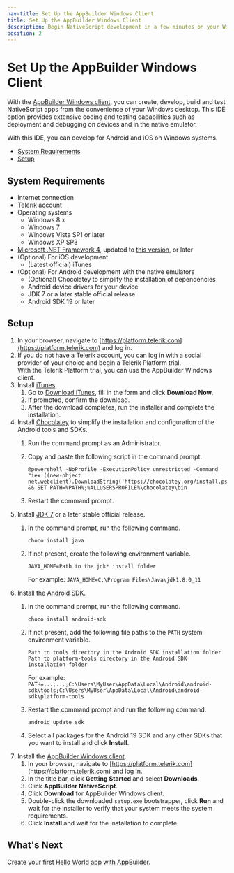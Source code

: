 ```yaml
---
nav-title: Set Up the AppBuilder Windows Client
title: Set Up the AppBuilder Windows Client
description: Begin NativeScript development in a few minutes on your Windows system and take advantage of the AppBuilder cloud services.
position: 2
---
```


# Set Up the AppBuilder Windows Client

With the [AppBuilder Windows client](http://www.telerik.com/appbuilder/windows-client), you can create, develop, build and test NativeScript apps from the convenience of your Windows desktop. This IDE option provides extensive coding and testing capabilities such as deployment and debugging on devices and in the native emulator.

With this IDE, you can develop for Android and iOS on Windows systems.

* [System Requirements](#system-requirements)
* [Setup](#setup)

## System Requirements

* Internet connection
* Telerik account
* Operating systems
    * Windows 8.x
    * Windows 7
    * Windows Vista SP1 or later
    * Windows XP SP3
* [Microsoft .NET Framework 4](http://www.microsoft.com/en-us/download/details.aspx?id=17851), updated to [this version](http://support.microsoft.com/kb/2468871/en-us), or later
* (Optional) For iOS development
    * (Latest official) iTunes
* (Optional) For Android development with the native emulators
    * (Optional) Chocolatey to simplify the installation of dependencies
    * Android device drivers for your device
    * JDK 7 or a later stable official release
    * Android SDK 19 or later

## Setup

1. In your browser, navigate to [https://platform.telerik.com](https://platform.telerik.com) and log in.
1. If you do not have a Telerik account, you can log in with a social provider of your choice and begin a Telerik Platform trial.<br/>With the Telerik Platform trial, you can use the AppBuilder Windows client.
1. Install [iTunes](http://www.apple.com/itunes/).
    1. Go to [Download iTunes](http://www.apple.com/itunes/download/), fill in the form and click **Download Now**.
    1. If prompted, confirm the download.
    1. After the download completes, run the installer and complete the installation.
1. Install [Chocolatey](https://chocolatey.org) to simplify the installation and configuration of the Android tools and SDKs.
    1. Run the command prompt as an Administrator.
    1. Copy and paste the following script in the command prompt.

        ```Shell
        @powershell -NoProfile -ExecutionPolicy unrestricted -Command "iex ((new-object net.webclient).DownloadString('https://chocolatey.org/install.ps1'))" && SET PATH=%PATH%;%ALLUSERSPROFILE%\chocolatey\bin
        ```
    1. Restart the command prompt.
1. Install [JDK 7](http://www.oracle.com/technetwork/java/javase/downloads/index.html) or a later stable official release.
    1. In the command prompt, run the following command. 
        
        ```Shell
        choco install java
        ```
    1. If not present, create the following environment variable.

        ```
        JAVA_HOME=Path to the jdk* install folder
        ```

        For example: `JAVA_HOME=C:\Program Files\Java\jdk1.8.0_11`
1. Install the [Android SDK](http://developer.android.com/sdk/index.html).
    1. In the command prompt, run the following command.

        ```Shell
        choco install android-sdk
        ```
    1. If not present, add the following file paths to the `PATH` system environment variable.

        ```
        Path to tools directory in the Android SDK installation folder
        Path to platform-tools directory in the Android SDK installation folder
        ```

        For example: `PATH=...;...;C:\Users\MyUser\AppData\Local\Android\android-sdk\tools;C:\Users\MyUser\AppData\Local\Android\android-sdk\platform-tools`
    1. Restart the command prompt and run the following command.

        ```
        android update sdk
        ```
    1. Select all packages for the Android 19 SDK and any other SDKs that you want to install and click **Install**.
1. Install the [AppBuilder Windows client](http://www.telerik.com/appbuilder/windows-client).
    1. In your browser, navigate to [https://platform.telerik.com](https://platform.telerik.com) and log in.
    1. In the title bar, click **Getting Started** and select **Downloads**.
    1. Click **AppBuilder NativeScript**.
    1. Click **Download** for AppBuilder Windows client.
    1. Double-click the downloaded <code>setup.exe</code> bootstrapper, click **Run** and wait for the installer to verify that your system meets the system requirements.
    1. Click **Install** and wait for the installation to complete.

## What's Next

Create your first [Hello World app with AppBuilder](../hello-world/hello-world-appbuilder.md).

